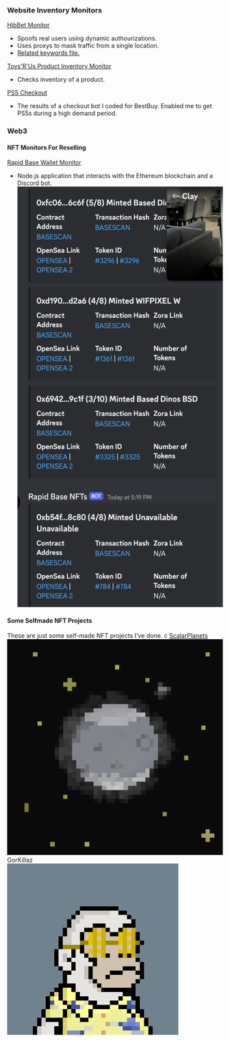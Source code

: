 ### Website Inventory Monitors
[HibBet Monitor](./hibbetttest.js)
- Spoofs real users using dynamic authourizations.
- Uses proxys to mask traffic from a single location.
- [Related keywords file.](./keywords.json)

[Toys'R'Us Product Inventory Monitor](./toysrusStockCheck.js)
- Checks inventory of a product.

[PS5 Checkout](./ps5checkouts.png)
- The results of a checkout bot I coded for BestBuy. Enabled me to get PS5s during a high demand period.

### Web3
#### NFT Monitors For Reselling

[Rapid Base Wallet Monitor](./rapid-base-walletwatcher.js)
- Node.js application that interacts with the Ethereum blockchain and a Discord bot.
![Monitor Image](./discordNFTMonitor.png)

#### Some Selfmade NFT Projects
These are just some self-made NFT projects I've done. c
[ScalarPlanets](https://solscan.io/collection/1af61b23a0889f43a3256a5573a9d38c0532beb24f63628acd14a9bde71318e0) <br >
![Scalar0 PNG](./scalar0.png)
<br >
GorKillaz <br >
![GorKillaz GIF](./Gorkillaz.gif)